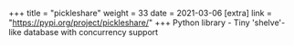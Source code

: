 +++
title = "pickleshare"
weight = 33
date = 2021-03-06
[extra]
link = "https://pypi.org/project/pickleshare/"
+++
Python library - Tiny 'shelve'-like database with concurrency support

